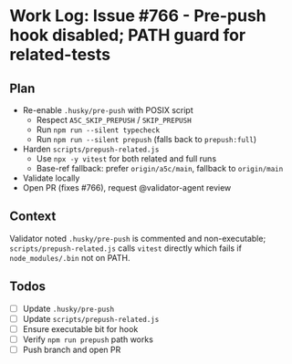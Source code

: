 # Work Log: Issue #766 - Pre-push hook disabled; PATH guard for related-tests

## Plan

- Re-enable `.husky/pre-push` with POSIX script
  - Respect `A5C_SKIP_PREPUSH` / `SKIP_PREPUSH`
  - Run `npm run --silent typecheck`
  - Run `npm run --silent prepush` (falls back to `prepush:full`)
- Harden `scripts/prepush-related.js`
  - Use `npx -y vitest` for both related and full runs
  - Base-ref fallback: prefer `origin/a5c/main`, fallback to `origin/main`
- Validate locally
- Open PR (fixes #766), request @validator-agent review

## Context

Validator noted `.husky/pre-push` is commented and non-executable; `scripts/prepush-related.js` calls `vitest` directly which fails if `node_modules/.bin` not on PATH.

## Todos

- [ ] Update `.husky/pre-push`
- [ ] Update `scripts/prepush-related.js`
- [ ] Ensure executable bit for hook
- [ ] Verify `npm run prepush` path works
- [ ] Push branch and open PR

